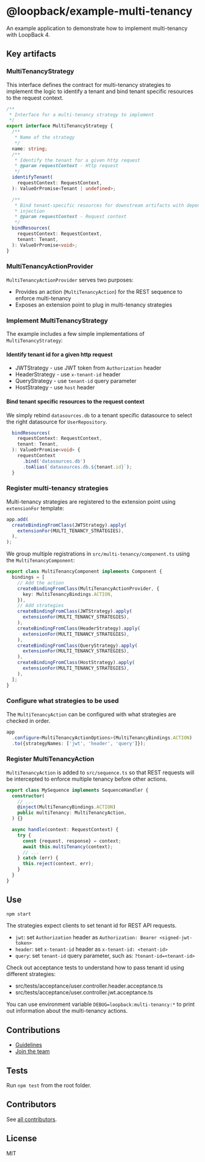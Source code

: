 # @loopback/example-multi-tenancy

An example application to demonstrate how to implement multi-tenancy with
LoopBack 4.

## Key artifacts

### MultiTenancyStrategy

This interface defines the contract for multi-tenancy strategies to implement
the logic to identify a tenant and bind tenant specific resources to the request
context.

```ts
/**
 * Interface for a multi-tenancy strategy to implement
 */
export interface MultiTenancyStrategy {
  /**
   * Name of the strategy
   */
  name: string;
  /**
   * Identify the tenant for a given http request
   * @param requestContext - Http request
   */
  identifyTenant(
    requestContext: RequestContext,
  ): ValueOrPromise<Tenant | undefined>;

  /**
   * Bind tenant-specific resources for downstream artifacts with dependency
   * injection
   * @param requestContext - Request context
   */
  bindResources(
    requestContext: RequestContext,
    tenant: Tenant,
  ): ValueOrPromise<void>;
}
```

### MultiTenancyActionProvider

`MultiTenancyActionProvider` serves two purposes:

- Provides an action (`MultiTenancyAction`) for the REST sequence to enforce
  multi-tenancy
- Exposes an extension point to plug in multi-tenancy strategies

### Implement MultiTenancyStrategy

The example includes a few simple implementations of `MultiTenancyStrategy`:

#### Identify tenant id for a given http request

- JWTStrategy - use JWT token from `Authorization` header
- HeaderStrategy - use `x-tenant-id` header
- QueryStrategy - use `tenant-id` query parameter
- HostStrategy - use `host` header

#### Bind tenant specific resources to the request context

We simply rebind `datasources.db` to a tenant specific datasource to select the
right datasource for `UserRepository`.

```ts
  bindResources(
    requestContext: RequestContext,
    tenant: Tenant,
  ): ValueOrPromise<void> {
    requestContext
      .bind('datasources.db')
      .toAlias(`datasources.db.${tenant.id}`);
  }
```

### Register multi-tenancy strategies

Multi-tenancy strategies are registered to the extension point using
`extensionFor` template:

```ts
app.add(
  createBindingFromClass(JWTStrategy).apply(
    extensionFor(MULTI_TENANCY_STRATEGIES),
  ),
);
```

We group multiple registrations in `src/multi-tenancy/component.ts` using the
`MultiTenancyComponent`:

```ts
export class MultiTenancyComponent implements Component {
  bindings = [
    // Add the action
    createBindingFromClass(MultiTenancyActionProvider, {
      key: MultiTenancyBindings.ACTION,
    }),
    // Add strategies
    createBindingFromClass(JWTStrategy).apply(
      extensionFor(MULTI_TENANCY_STRATEGIES),
    ),
    createBindingFromClass(HeaderStrategy).apply(
      extensionFor(MULTI_TENANCY_STRATEGIES),
    ),
    createBindingFromClass(QueryStrategy).apply(
      extensionFor(MULTI_TENANCY_STRATEGIES),
    ),
    createBindingFromClass(HostStrategy).apply(
      extensionFor(MULTI_TENANCY_STRATEGIES),
    ),
  ];
}
```

### Configure what strategies to be used

The `MultiTenancyAction` can be configured with what strategies are checked in
order.

```ts
app
  .configure<MultiTenancyActionOptions>(MultiTenancyBindings.ACTION)
  .to({strategyNames: ['jwt', 'header', 'query']});
```

### Register MultiTenancyAction

`MultiTenancyAction` is added to `src/sequence.ts` so that REST requests will be
intercepted to enforce multiple tenancy before other actions.

```ts
export class MySequence implements SequenceHandler {
  constructor(
    // ...
    @inject(MultiTenancyBindings.ACTION)
    public multiTenancy: MultiTenancyAction,
  ) {}

  async handle(context: RequestContext) {
    try {
      const {request, response} = context;
      await this.multiTenancy(context);
      // ...
    } catch (err) {
      this.reject(context, err);
    }
  }
}
```

## Use

```sh
npm start
```

The strategies expect clients to set tenant id for REST API requests.

- `jwt`: set `Authorization` header as
  `Authorization: Bearer <signed-jwt-token>`
- `header`: set `x-tenant-id` header as `x-tenant-id: <tenant-id>`
- `query`: set `tenant-id` query parameter, such as: `?tenant-id=<tenant-id>`

Check out acceptance tests to understand how to pass tenant id using different
strategies:

- src/tests/acceptance/user.controller.header.acceptance.ts
- src/tests/acceptance/user.controller.jwt.acceptance.ts

You can use environment variable `DEBUG=loopback:multi-tenancy:*` to print out
information about the multi-tenancy actions.

## Contributions

- [Guidelines](https://github.com/strongloop/loopback-next/blob/master/docs/CONTRIBUTING.md)
- [Join the team](https://github.com/strongloop/loopback-next/issues/110)

## Tests

Run `npm test` from the root folder.

## Contributors

See
[all contributors](https://github.com/strongloop/loopback-next/graphs/contributors).

## License

MIT
